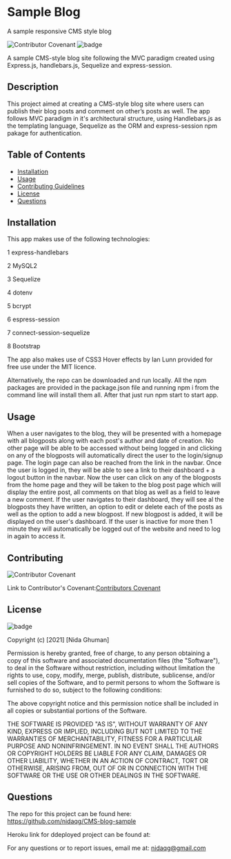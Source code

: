 # Sample Blog
A sample responsive CMS style blog

![Contributor Covenant](https://img.shields.io/badge/Contributor%20Covenant-2.0-4baaaa.svg)
![badge](https://img.shields.io/badge/license-MIT-orange)

A sample CMS-style blog site following the MVC paradigm created using Express.js, handlebars.js, Sequelize and express-session.

## Description

This project aimed at creating a CMS-style blog site where users can publish their blog posts and comment on other’s posts as well. The app follows MVC paradigm in it's architectural structure, using Handlebars.js as the templating language, Sequelize as the ORM and express-session npm pakage for authentication.

## Table of Contents

* [Installation](#installation)
* [Usage](#usage)
* [Contributing Guidelines](#contributing)
* [License](#license)
* [Questions](#questions)


## Installation

This app makes use of the following technologies:

1 express-handlebars

2 MySQL2

3 Sequelize

4 dotenv

5 bcrypt

6 espress-session

7 connect-session-sequelize

8 Bootstrap

The app also makes use of CSS3 Hover effects by Ian Lunn provided for free use under the MIT licence.

Alternatively, the repo can be downloaded and run locally. All the npm packages are provided in the package.json file and running npm i from the command line will install them all. After that just run npm start to start app.

## Usage

When a user navigates to the blog, they will be presented with a homepage with all blogposts along with each post's author and date of creation. No other page will be able to be accessed without being logged in and clicking on any of the blogposts will automatically direct the user to the login/signup page. The login page can also be reached from the link in the navbar. Once the user is logged in, they will be able to see a link to their dashboard + a logout button in the navbar. Now the user can click on any of the blogposts from the home page and they will be taken to the blog post page which will display the entire post, all comments on that blog as well as a field to leave a new comment. 
If the user navigates to their dashboard, they will see al the blogposts they have written, an option to edit or delete each of the posts as well as the option to add a new blogpost. If new blogpost is added, it will be displayed on the user's dashboard.
If the user is inactive for more then 1 minute they will automatically be logged out of the website and need to log in again to access it.


## Contributing
 ![Contributor Covenant](https://img.shields.io/badge/Contributor%20Covenant-2.0-4baaaa.svg)

 Link to Contributor's Covenant:[Contributors Covenant](https://www.contributor-covenant.org/version/2/0/code_of_conduct/) 

 
## License
![badge](https://img.shields.io/badge/license-MIT-orange)
   
Copyright (c) [2021] [Nida Ghuman]

Permission is hereby granted, free of charge, to any person obtaining a copy
of this software and associated documentation files (the "Software"), to deal
in the Software without restriction, including without limitation the rights
to use, copy, modify, merge, publish, distribute, sublicense, and/or sell
copies of the Software, and to permit persons to whom the Software is
furnished to do so, subject to the following conditions:

The above copyright notice and this permission notice shall be included in all
copies or substantial portions of the Software.

THE SOFTWARE IS PROVIDED "AS IS", WITHOUT WARRANTY OF ANY KIND, EXPRESS OR
IMPLIED, INCLUDING BUT NOT LIMITED TO THE WARRANTIES OF MERCHANTABILITY,
FITNESS FOR A PARTICULAR PURPOSE AND NONINFRINGEMENT. IN NO EVENT SHALL THE
AUTHORS OR COPYRIGHT HOLDERS BE LIABLE FOR ANY CLAIM, DAMAGES OR OTHER
LIABILITY, WHETHER IN AN ACTION OF CONTRACT, TORT OR OTHERWISE, ARISING FROM,
OUT OF OR IN CONNECTION WITH THE SOFTWARE OR THE USE OR OTHER DEALINGS IN THE
SOFTWARE. 

## Questions

The repo for this project can be found here: https://github.com/nidaqg/CMS-blog-sample

Heroku link for ddeployed project can be found at: 

For any questions or to report issues, email me at: nidaqg@gmail.com
